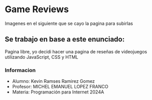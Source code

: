 # Game Reviews
Imagenes en el siguiente que se cayo la pagina para subirlas

## Se trabajo en base a este enunciado:
Pagina libre, yo decidi hacer una pagina de reseñas de videojuegos utilizando JavaScript, CSS y HTML

### Informacion
- Alumno: Kevin Ramses Ramirez Gomez
- Profesor: MICHEL EMANUEL LOPEZ FRANCO
- Materia: Programación para Internet 2024A
